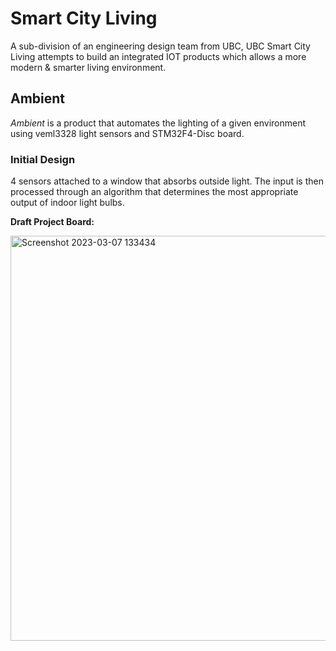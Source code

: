 # Smart City Living
A sub-division of an engineering design team from UBC, UBC Smart City Living attempts to build an integrated IOT products which allows a more modern & smarter living environment. 

## Ambient
*Ambient* is a product that automates the lighting of a given environment using veml3328 light sensors and STM32F4-Disc board. 

### Initial Design 

4 sensors attached to a window that absorbs outside light. The input is then processed through an algorithm that determines the most appropriate output of indoor light bulbs. 

**Draft Project Board:**

<img width="648" alt="Screenshot 2023-03-07 133434" src="https://user-images.githubusercontent.com/63937643/223567901-7bc8200e-584f-443f-806a-970c9ed68c27.png">
